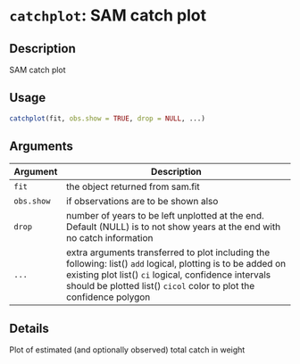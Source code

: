 # `catchplot`: SAM catch plot

## Description


 SAM catch plot


## Usage

```r
catchplot(fit, obs.show = TRUE, drop = NULL, ...)
```


## Arguments

Argument      |Description
------------- |----------------
```fit```     |     the object returned from sam.fit
```obs.show```     |     if observations are to be shown also
```drop```     |     number of years to be left unplotted at the end. Default (NULL) is to not show years at the end with no catch information
```...```     |     extra arguments transferred to plot including the following: list()  `add` logical, plotting is to be added on existing plot list()  `ci` logical, confidence intervals should be plotted list()  `cicol` color to plot the confidence polygon

## Details


 Plot of estimated (and optionally observed) total catch in weight


